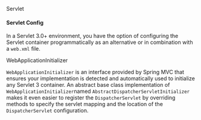 Servlet

#### Servlet Config

In a Servlet 3.0+ environment, you have the option of configuring the Servlet container programmatically as an alternative or in combination with a `web.xml` file.

WebApplicationInitializer 

`WebApplicationInitializer` is an interface provided by Spring MVC that ensures your implementation is detected and automatically used to initialize any Servlet 3 container. An abstract base class implementation of `WebApplicationInitializer`named `AbstractDispatcherServletInitializer` makes it even easier to register the `DispatcherServlet` by overriding methods to specify the servlet mapping and the location of the `DispatcherServlet` configuration.

